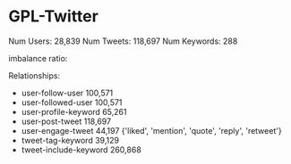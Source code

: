 # GPL-Twitter

Num Users:    28,839
Num Tweets:   118,697
Num Keywords: 288

imbalance ratio: 

Relationships:

- user-follow-user              100,571
- user-followed-user            100,571
- user-profile-keyword          65,261
- user-post-tweet               118,697
- user-engage-tweet             44,197          {'liked', 'mention', 'quote', 'reply', 'retweet'}
- tweet-tag-keyword             39,129
- tweet-include-keyword         260,868
